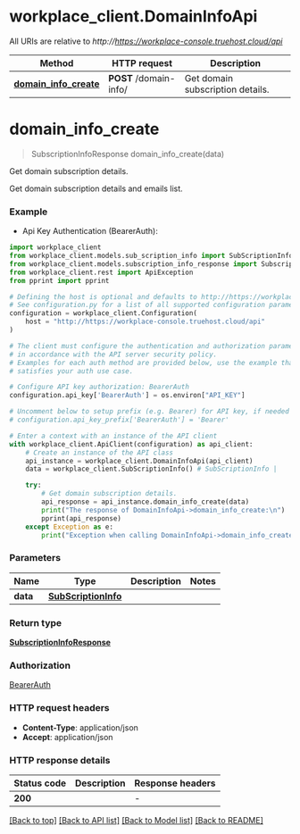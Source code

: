 # workplace_client.DomainInfoApi

All URIs are relative to *http://https://workplace-console.truehost.cloud/api*

Method | HTTP request | Description
------------- | ------------- | -------------
[**domain_info_create**](DomainInfoApi.md#domain_info_create) | **POST** /domain-info/ | Get domain subscription details.


# **domain_info_create**
> SubscriptionInfoResponse domain_info_create(data)

Get domain subscription details.

Get domain subscription details and emails list.

### Example

* Api Key Authentication (BearerAuth):

```python
import workplace_client
from workplace_client.models.sub_scription_info import SubScriptionInfo
from workplace_client.models.subscription_info_response import SubscriptionInfoResponse
from workplace_client.rest import ApiException
from pprint import pprint

# Defining the host is optional and defaults to http://https://workplace-console.truehost.cloud/api
# See configuration.py for a list of all supported configuration parameters.
configuration = workplace_client.Configuration(
    host = "http://https://workplace-console.truehost.cloud/api"
)

# The client must configure the authentication and authorization parameters
# in accordance with the API server security policy.
# Examples for each auth method are provided below, use the example that
# satisfies your auth use case.

# Configure API key authorization: BearerAuth
configuration.api_key['BearerAuth'] = os.environ["API_KEY"]

# Uncomment below to setup prefix (e.g. Bearer) for API key, if needed
# configuration.api_key_prefix['BearerAuth'] = 'Bearer'

# Enter a context with an instance of the API client
with workplace_client.ApiClient(configuration) as api_client:
    # Create an instance of the API class
    api_instance = workplace_client.DomainInfoApi(api_client)
    data = workplace_client.SubScriptionInfo() # SubScriptionInfo | 

    try:
        # Get domain subscription details.
        api_response = api_instance.domain_info_create(data)
        print("The response of DomainInfoApi->domain_info_create:\n")
        pprint(api_response)
    except Exception as e:
        print("Exception when calling DomainInfoApi->domain_info_create: %s\n" % e)
```



### Parameters


Name | Type | Description  | Notes
------------- | ------------- | ------------- | -------------
 **data** | [**SubScriptionInfo**](SubScriptionInfo.md)|  | 

### Return type

[**SubscriptionInfoResponse**](SubscriptionInfoResponse.md)

### Authorization

[BearerAuth](../README.md#BearerAuth)

### HTTP request headers

 - **Content-Type**: application/json
 - **Accept**: application/json

### HTTP response details

| Status code | Description | Response headers |
|-------------|-------------|------------------|
**200** |  |  -  |

[[Back to top]](#) [[Back to API list]](../README.md#documentation-for-api-endpoints) [[Back to Model list]](../README.md#documentation-for-models) [[Back to README]](../README.md)

